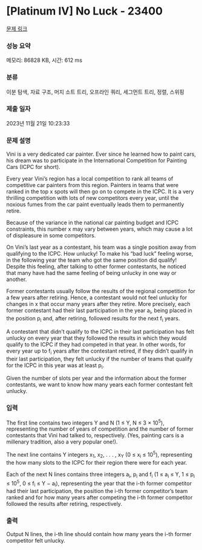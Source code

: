 # [Platinum IV] No Luck - 23400 

[문제 링크](https://www.acmicpc.net/problem/23400) 

### 성능 요약

메모리: 86828 KB, 시간: 612 ms

### 분류

이분 탐색, 자료 구조, 머지 소트 트리, 오프라인 쿼리, 세그먼트 트리, 정렬, 스위핑

### 제출 일자

2023년 11월 21일 10:23:33

### 문제 설명

<p>Vini is a very dedicated car painter. Ever since he learned how to paint cars, his dream was to participate in the International Competition for Painting Cars (ICPC for short).</p>

<p>Every year Vini’s region has a local competition to rank all teams of competitive car painters from this region. Painters in teams that were ranked in the top x spots will then go on to compete in the ICPC. It is a very thrilling competition with lots of new competitors every year, until the noxious fumes from the car paint eventually leads them to permanently retire.</p>

<p>Because of the variance in the national car painting budget and ICPC constraints, this number x may vary between years, which may cause a lot of displeasure in some competitors.</p>

<p>On Vini’s last year as a contestant, his team was a single position away from qualifying to the ICPC. How unlucky! To make his “bad luck” feeling worse, in the following year the team who got the same position did qualify! Despite this feeling, after talking to other former contestants, he noticed that many have had the same feeling of being unlucky in one way or another.</p>

<p>Former contestants usually follow the results of the regional competition for a few years after retiring. Hence, a contestant would not feel unlucky for changes in x that occur many years after they retire. More precisely, each former contestant had their last participation in the year a<sub>i</sub>, being placed in the position p<sub>i</sub> and, after retiring, followed results for the next f<sub>i</sub> years.</p>

<p>A contestant that didn’t qualify to the ICPC in their last participation has felt unlucky on every year that they followed the results in which they would qualify to the ICPC if they had competed in that year. In other words, for every year up to f<sub>i</sub> years after the contestant retired, if they didn’t qualify in their last participation, they felt unlucky if the number of teams that qualify for the ICPC in this year was at least p<sub>i</sub>.</p>

<p>Given the number of slots per year and the information about the former contestants, we want to know how many years each former contestant felt unlucky.</p>

### 입력 

 <p>The first line contains two integers Y and N (1 ≤ Y, N ≤ 3 × 10<sup>5</sup>), representing the number of years of competition and the number of former contestants that Vini had talked to, respectively. (Yes, painting cars is a millenary tradition, also a very popular one!).</p>

<p>The next line contains Y integers x<sub>1</sub>, x<sub>2</sub>, . . . , x<sub>Y</sub> (0 ≤ x<sub>i</sub> ≤ 10<sup>5</sup>), representing the how many slots to the ICPC for their region there were for each year.</p>

<p>Each of the next N lines contains three integers a<sub>i</sub>, p<sub>i</sub> and f<sub>i</sub> (1 ≤ a<sub>i</sub> ≤ Y, 1 ≤ p<sub>i</sub> ≤ 10<sup>5</sup>, 0 ≤ f<sub>i</sub> ≤ Y − a<sub>i</sub>), representing the year that the i-th former competitor had their last participation, the position the i-th former competitor’s team ranked and for how many years after competing the i-th former competitor followed the results after retiring, respectively.</p>

### 출력 

 <p>Output N lines, the i-th line should contain how many years the i-th former competitor felt unlucky.</p>

